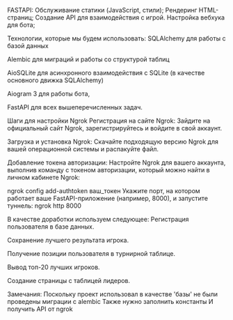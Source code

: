FASTAPI:
    Обслуживание статики (JavaScript, стили);
    Рендеринг HTML-страниц;
    Создание API для взаимодействия с игрой.
    Настройка вебхука для бота;


Технологии, которые мы будем использовать:
SQLAlchemy для работы с базой данных

Alembic для миграций и работы со структурой таблиц

AioSQLite для асинхронного взаимодействия с SQLite (в качестве основного движка SQLAlchemy)

Aiogram 3 для работы бота,

FastAPI для всех вышеперечисленных задач.

Шаги для настройки Ngrok
Регистрация на сайте Ngrok:
Зайдите на официальный сайт Ngrok, зарегистрируйтесь и войдите в свой аккаунт.

Загрузка и установка Ngrok:
Скачайте подходящую версию Ngrok для вашей операционной системы и распакуйте файл.

Добавление токена авторизации:
Настройте Ngrok для вашего аккаунта, выполнив команду с токеном авторизации, который можно найти в личном кабинете Ngrok:

ngrok config add-authtoken ваш_токен
Укажите порт, на котором работает ваше FastAPI-приложение (например, 8000), и запустите туннель:
    ngrok http 8000


В качестве доработки используем следующее:
Регистрация пользователя в базе данных.

Сохранение лучшего результата игрока.

Получение позиции пользователя в турнирной таблице.

Вывод топ-20 лучших игроков.

Создание страницы с таблицей лидеров.

Замечания:
    Поскольку проект использовал в качестве 'базы' не были проведены миграции с alembic 
    Также нужно заполнить константы
    И получить API от ngrok